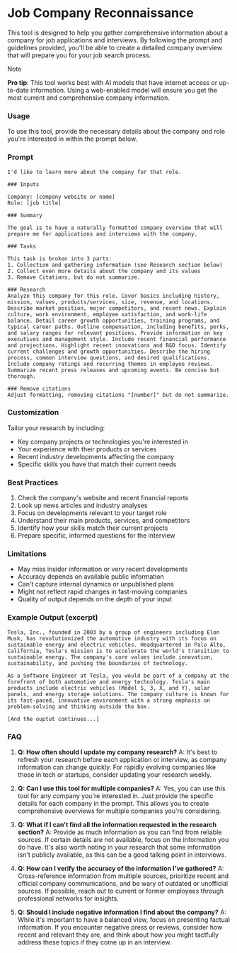 # Job Company Reconnaissance

This tool is designed to help you gather comprehensive information about a company for job applications and interviews. By following the prompt and guidelines provided, you'll be able to create a detailed company overview that will prepare you for your job search process.

> [!NOTE]
> **Pro tip**: This tool works best with AI models that have internet access or up-to-date information. Using a web-enabled model will ensure you get the most current and comprehensive company information.


### Usage
To use this tool, provide the necessary details about the company and role you're interested in within the prompt below.

### Prompt
```
I'd like to learn more about the company for that role.

### Inputs

Company: [company website or name]
Role: [job title]

### Summary

The goal is to have a naturally formatted company overview that will prepare me for applications and interviews with the company.

### Tasks

This task is broken into 3 parts:
1. Collection and gathering information (see Research section below)
2. Collect even more details about the company and its values
3. Remove Citations, but do not summarize. 

### Research
Analyze this company for this role. Cover basics including history, mission, values, products/services, size, revenue, and locations. Describe market position, major competitors, and recent news. Explain culture, work environment, employee satisfaction, and work-life balance. Detail career growth opportunities, training programs, and typical career paths. Outline compensation, including benefits, perks, and salary ranges for relevant positions. Provide information on key executives and management style. Include recent financial performance and projections. Highlight recent innovations and R&D focus. Identify current challenges and growth opportunities. Describe the hiring process, common interview questions, and desired qualifications. Include company ratings and recurring themes in employee reviews. Summarize recent press releases and upcoming events. Be concise but thorough.

### Remove citations
Adjust formatting, removing citations "[number]" but do not summarize.
```

### Customization

Tailor your research by including:
- Key company projects or technologies you're interested in
- Your experience with their products or services
- Recent industry developments affecting the company
- Specific skills you have that match their current needs

### Best Practices

1. Check the company's website and recent financial reports
2. Look up news articles and industry analyses
3. Focus on developments relevant to your target role
4. Understand their main products, services, and competitors
5. Identify how your skills match their current projects
6. Prepare specific, informed questions for the interview

### Limitations

- May miss insider information or very recent developments
- Accuracy depends on available public information
- Can't capture internal dynamics or unpublished plans
- Might not reflect rapid changes in fast-moving companies
- Quality of output depends on the depth of your input

### Example Output (excerpt)

```
Tesla, Inc., founded in 2003 by a group of engineers including Elon Musk, has revolutionized the automotive industry with its focus on sustainable energy and electric vehicles. Headquartered in Palo Alto, California, Tesla's mission is to accelerate the world's transition to sustainable energy. The company's core values include innovation, sustainability, and pushing the boundaries of technology.

As a Software Engineer at Tesla, you would be part of a company at the forefront of both automotive and energy technology. Tesla's main products include electric vehicles (Model S, 3, X, and Y), solar panels, and energy storage solutions. The company culture is known for its fast-paced, innovative environment with a strong emphasis on problem-solving and thinking outside the box.

[And the ouptut continues...]
```

### FAQ
1. **Q: How often should I update my company research?**
   A: It's best to refresh your research before each application or interview, as company information can change quickly. For rapidly evolving companies like those in tech or startups, consider updating your research weekly.

2. **Q: Can I use this tool for multiple companies?**
   A: Yes, you can use this tool for any company you're interested in. Just provide the specific details for each company in the prompt. This allows you to create comprehensive overviews for multiple companies you're considering.

3. **Q: What if I can't find all the information requested in the research section?**
   A: Provide as much information as you can find from reliable sources. If certain details are not available, focus on the information you do have. It's also worth noting in your research that some information isn't publicly available, as this can be a good talking point in interviews.

4. **Q: How can I verify the accuracy of the information I've gathered?**
   A: Cross-reference information from multiple sources, prioritize recent and official company communications, and be wary of outdated or unofficial sources. If possible, reach out to current or former employees through professional networks for insights.

5. **Q: Should I include negative information I find about the company?**
   A: While it's important to have a balanced view, focus on presenting factual information. If you encounter negative press or reviews, consider how recent and relevant they are, and think about how you might tactfully address these topics if they come up in an interview.
